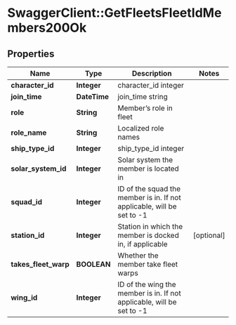 # SwaggerClient::GetFleetsFleetIdMembers200Ok

## Properties
Name | Type | Description | Notes
------------ | ------------- | ------------- | -------------
**character_id** | **Integer** | character_id integer | 
**join_time** | **DateTime** | join_time string | 
**role** | **String** | Member’s role in fleet | 
**role_name** | **String** | Localized role names | 
**ship_type_id** | **Integer** | ship_type_id integer | 
**solar_system_id** | **Integer** | Solar system the member is located in | 
**squad_id** | **Integer** | ID of the squad the member is in. If not applicable, will be set to -1 | 
**station_id** | **Integer** | Station in which the member is docked in, if applicable | [optional] 
**takes_fleet_warp** | **BOOLEAN** | Whether the member take fleet warps | 
**wing_id** | **Integer** | ID of the wing the member is in. If not applicable, will be set to -1 | 


